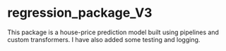 # regression_package_V3

This package is a house-price prediction model built using pipelines and custom
transformers. I have also added some testing and logging.

